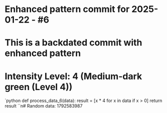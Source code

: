 ﻿# Enhanced pattern commit for 2025-01-22 - #6
# This is a backdated commit with enhanced pattern
# Intensity Level: 4 (Medium-dark green (Level 4))
`python
def process_data_6(data):
    result = [x * 4 for x in data if x > 0]
    return result
``n# Random data: 1792583987

